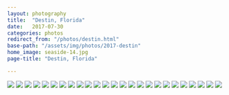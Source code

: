```yaml
---
layout: photography
title:  "Destin, Florida"
date:   2017-07-30
categories: photos
redirect_from: "/photos/destin.html"
base-path: "/assets/img/photos/2017-destin"
home_image: seaside-14.jpg
page-title: "Destin, Florida"

---
```


<img src="{{ page.base-path }}/seaside-6.jpg" />
<img src="{{ page.base-path }}/seaside-7.jpg" />
<img src="{{ page.base-path }}/seaside-1.jpg" />
<img src="{{ page.base-path }}/seaside-2.jpg" />
<img src="{{ page.base-path }}/seaside-3.jpg" />
<img src="{{ page.base-path }}/seaside-4.jpg" />
<img src="{{ page.base-path }}/seaside-5.jpg" />
<img src="{{ page.base-path }}/seaside-8.jpg" />
<img src="{{ page.base-path }}/seaside-9.jpg" />
<img src="{{ page.base-path }}/seaside-10.jpg" />
<img src="{{ page.base-path }}/seaside-11.jpg" />
<img src="{{ page.base-path }}/seaside-12.jpg" />
<img src="{{ page.base-path }}/seaside-13.jpg" />
<img src="{{ page.base-path }}/seaside-14.jpg" />
<img src="{{ page.base-path }}/seaside-15.jpg" />
<img src="{{ page.base-path }}/seaside-16.jpg" />
<img src="{{ page.base-path }}/seaside-17.jpg" />
<img src="{{ page.base-path }}/seaside-18.jpg" />
<img src="{{ page.base-path }}/seaside-19.jpg" />
<img src="{{ page.base-path }}/destin-1.jpg" />
<img src="{{ page.base-path }}/destin-2.jpg" />
<img src="{{ page.base-path }}/destin-3.jpg" />
<img src="{{ page.base-path }}/destin-4.jpg" />
<img src="{{ page.base-path }}/destin-5.jpg" />
<img src="{{ page.base-path }}/destin-6.jpg" />